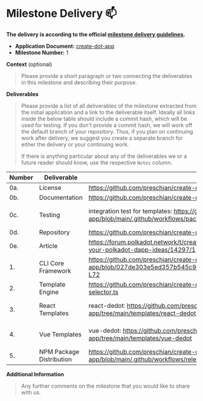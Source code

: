 # Milestone Delivery :mailbox:

**The delivery is according to the official [milestone delivery guidelines](https://github.com/w3f/Grants-Program/blob/master/docs/Support%20Docs/milestone-deliverables-guidelines.md).**  

* **Application Document:** [create-dot-app](https://github.com/PolkadotOpenSourceGrants/apply/blob/master/applications/create-dot-app.md)
* **Milestone Number:** 1

**Context** (optional)
> Please provide a short paragraph or two connecting the deliverables in this milestone and describing their purpose.

**Deliverables**
> Please provide a list of all deliverables of the milestone extracted from the initial application and a link to the deliverable itself. Ideally all links inside the below table should include a commit hash, which will be used for testing. If you don't provide a commit hash, we will work off the default branch of your repository. Thus, if you plan on continuing work after delivery, we suggest you create a separate branch for either the delivery or your continuing work. 
> 
> If there is anything particular about any of the deliverables we or a future reader should know, use the respective `Notes` column.

| Number | Deliverable | Link | Notes |
| ------------- | ------------- | ------------- |------------- |
| 0a. | License | https://github.com/preschian/create-dot-app/blob/main/LICENSE | - | 
| 0b. | Documentation | https://github.com/preschian/create-dot-app/blob/main/README.md | - | 
| 0c. | Testing | integration test for templates: https://github.com/preschian/create-dot-app/blob/main/.github/workflows/package-manager.yml | integration test for cli: https://github.com/preschian/create-dot-app/blob/main/cli/TESTING.md |
| 0d. | Repository | https://github.com/preschian/create-dot-app | - |
| 0e. | Article | https://forum.polkadot.network/t/create-dot-app-the-scaffolding-tool-for-all-your-polkadot-dapp-ideas/14297/1 | - |
| 1. | CLI Core Framework | https://github.com/preschian/create-dot-app/blob/027de303e5ed357b545c9cf28b0d7d3766ca35fa/cli/src/index.ts#L64-L72 | - |
| 2. | Template Engine | https://github.com/preschian/create-dot-app/blob/main/cli/src/template-selector.ts | - |
| 3. | React Templates | react-dedot: https://github.com/preschian/create-dot-app/tree/main/templates/react-dedot | react-papi: https://github.com/preschian/create-dot-app/tree/main/templates/react-papi |
| 4. | Vue Templates | vue-dedot: https://github.com/preschian/create-dot-app/tree/main/templates/vue-dedot | vue-papi: https://github.com/preschian/create-dot-app/tree/main/templates/vue-papi |
| 5. | NPM Package Distribution | https://github.com/preschian/create-dot-app/blob/main/.github/workflows/release.yml | https://www.npmjs.com/package/create-dot-app?activeTab=readme |

**Additional Information**
> Any further comments on the milestone that you would like to share with us.
